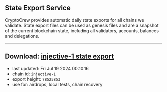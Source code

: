 ## State Export Service
CryptoCrew provides automatic daily state exports for all chains we validate. State export files can be used as genesis files and are a snapshot of the current blockchain state, including all validators, accounts, balances and delegations.

---
**Download: [injective-1 state export](https://dl-eu2.ccvalidators.com/SERVICE/injective/injective-1_export_78525853.json)**
---

- last updated: Fri Jul 19 2024 00:10:16
- chain id: `injective-1`
- export height: `78525853`
- use for: airdrops, local tests, chain recovery
